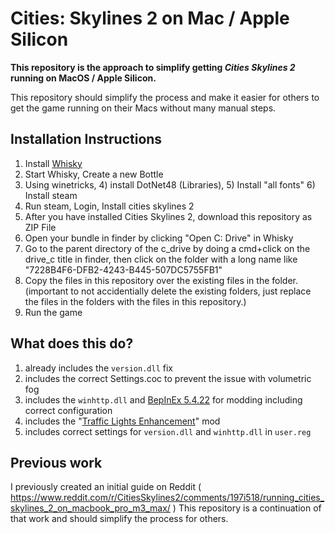 # Cities: Skylines 2 on Mac / Apple Silicon

<strong>This repository is the approach to simplify getting *Cities Skylines 2* running on MacOS / Apple Silicon.</strong>

This repository should simplify the process and make it easier for others to get the game running on their Macs without many manual steps.

## Installation Instructions

1) Install [Whisky](https://github.com/Whisky-App/Whisky)
2) Start Whisky, Create a new Bottle
3) Using winetricks,
   4) install DotNet48 (Libraries),
   5) Install "all fonts"
   6) Install steam
7) Run steam, Login, Install cities skylines 2
8) After you have installed Cities Skylines 2, download this repository as ZIP File
9) Open your bundle in finder by clicking "Open C: Drive" in Whisky
10) Go to the parent directory of the c_drive by doing a cmd+click on the drive_c title in finder, then click on the folder with a long name like "7228B4F6-DFB2-4243-B445-507DC5755FB1" 
11) Copy the files in this repository over the existing files in the folder. (important to not accidentially delete the existing folders, just replace the files in the folders with the files in this repository.) 
12) Run the game

## What does this do?

1) already includes the `version.dll` fix
2) includes the correct Settings.coc to prevent the issue with volumetric fog
3) includes the `winhttp.dll` and [BepInEx 5.4.22](https://github.com/BepInEx/BepInEx/releases) for modding including correct configuration
4) includes the "[Traffic Lights Enhancement](https://github.com/slyh/Cities2-TrafficLightsEnhancement)" mod
5) includes correct settings for `version.dll` and `winhttp.dll` in `user.reg`


## Previous work
I previously created an initial guide on Reddit ( https://www.reddit.com/r/CitiesSkylines2/comments/197i518/running_cities_skylines_2_on_macbook_pro_m3_max/ )
This repository is a continuation of that work and should simplify the process for others.

